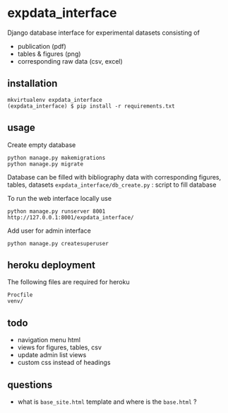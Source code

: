 # expdata_interface

Django database interface for experimental datasets consisting of
- publication (pdf)
- tables & figures (png)
- corresponding raw data (csv, excel)


## installation
```
mkvirtualenv expdata_interface
(expdata_interface) $ pip install -r requirements.txt
```

## usage
Create empty database
```
python manage.py makemigrations
python manage.py migrate
```

Database can be filled with bibliography data with corresponding figures, tables, datasets
`expdata_interface/db_create.py` : script to fill database



To run the web interface locally use
```
python manage.py runserver 8001
http://127.0.0.1:8001/expdata_interface/
```

Add user for admin interface
```
python manage.py createsuperuser
```



## heroku deployment
The following files are required for heroku
```
Procfile
venv/
```

## todo
- navigation menu html
- views for figures, tables, csv
- update admin list views
- custom css instead of headings


## questions
- what is `base_site.html` template and where is the `base.html` ?
